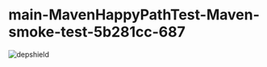 # main-MavenHappyPathTest-Maven-smoke-test-5b281cc-687

![depshield](https://staging.depshield.sonatype.org/badges/depshield-staging/main-MavenHappyPathTest-Maven-smoke-test-5b281cc-687/depshield.svg)